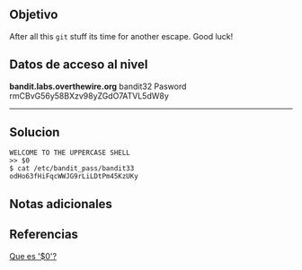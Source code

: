 ## Objetivo
After all this `git` stuff its time for another escape. Good luck!
## Datos de acceso al nivel
**bandit.labs.overthewire.org**
bandit32
Pasword
rmCBvG56y58BXzv98yZGdO7ATVL5dW8y
****** 
## Solucion
```
WELCOME TO THE UPPERCASE SHELL
>> $0
$ cat /etc/bandit_pass/bandit33
odHo63fHiFqcWWJG9rLiLDtPm45KzUKy

```
## Notas adicionales 

## Referencias
[Que es '$0'?](https://unix.stackexchange.com/questions/280454/what-is-the-meaning-of-0-in-the-bash-shell/280458#280458)
